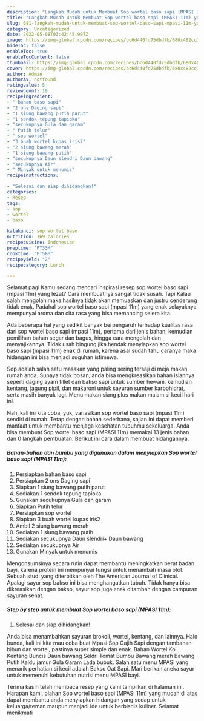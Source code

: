 ```yaml
---
description: "Langkah Mudah untuk Membuat Sop wortel baso sapi (MPASI 11m) yang Bisa Manjain Lidah, Buat Buka Puasa Enak Banget"
title: "Langkah Mudah untuk Membuat Sop wortel baso sapi (MPASI 11m) yang Bisa Manjain Lidah, Buat Buka Puasa Enak Banget"
slug: 681-langkah-mudah-untuk-membuat-sop-wortel-baso-sapi-mpasi-11m-yang-bisa-manjain-lidah-buat-buka-puasa-enak-banget
category: Uncategorized
date: 2022-05-08T03:42:45.907Z
image: https://img-global.cpcdn.com/recipes/bc6d440fd75dbdfb/680x482cq70/sop-wortel-baso-sapi-mpasi-11m-foto-resep-utama.jpg
hideToc: false
enableToc: true
enableTocContent: false
thumbnail: https://img-global.cpcdn.com/recipes/bc6d440fd75dbdfb/680x482cq70/sop-wortel-baso-sapi-mpasi-11m-foto-resep-utama.jpg
cover: https://img-global.cpcdn.com/recipes/bc6d440fd75dbdfb/680x482cq70/sop-wortel-baso-sapi-mpasi-11m-foto-resep-utama.jpg
author: Admin
authorAv: notfound
ratingvalue: 5
reviewcount: 19
recipeingredient:
- " bahan baso sapi"
- "2 ons Daging sapi"
- "1 siung bawang putih parut"
- "1 sendok tepung tapioka"
- "secukupnya Gula dan garam"
- " Putih telur"
- " sop wortel"
- "3 buah wortel kupas iris2"
- "2 siung bawang merah"
- "1 siung bawang putih"
- "secukupnya Daun slendri Daun bawang"
- "secukupnya Air"
- " Minyak untuk menumis"
recipeinstructions:

- "Selesai dan siap dihidangkan!"
categories:
- Resep
tags:
- sop
- wortel
- baso

katakunci: sop wortel baso 
nutrition: 169 calories
recipecuisine: Indonesian
preptime: "PT33M"
cooktime: "PT58M"
recipeyield: "2"
recipecategory: Lunch

---
```



Selamat pagi Kamu sedang mencari inspirasi resep sop wortel baso sapi (mpasi 11m) yang lezat? Cara membuatnya sangat tidak susah. Tapi Kalau salah mengolah maka hasilnya tidak akan memuaskan dan justru cenderung tidak enak. Padahal sop wortel baso sapi (mpasi 11m) yang enak selayaknya mempunyai aroma dan cita rasa yang bisa memancing selera kita.


Ada beberapa hal yang sedikit banyak berpengaruh terhadap kualitas rasa dari sop wortel baso sapi (mpasi 11m), pertama dari jenis bahan, kemudian pemilihan bahan segar dan bagus, hingga cara mengolah dan menyajikannya. Tidak usah bingung jika hendak menyiapkan sop wortel baso sapi (mpasi 11m) enak di rumah, karena asal sudah tahu caranya maka hidangan ini bisa menjadi suguhan istimewa.

Sop adalah salah satu masakan yang paling sering tersaji di meja makan rumah anda. Supaya tidak bosan, anda bisa mengkreasikan bahan isiannya seperti daging ayam fillet dan bakso sapi untuk sumber hewani, kemudian kentang, jagung pipil, dan makaroni untuk sayuran sumber karbohidrat, serta masih banyak lagi. Menu makan siang plus makan malam si kecil hari ini.


Nah, kali ini kita coba, yuk, variasikan sop wortel baso sapi (mpasi 11m) sendiri di rumah. Tetap dengan bahan sederhana, sajian ini dapat memberi manfaat untuk membantu menjaga kesehatan tubuhmu sekeluarga. Anda bisa membuat Sop wortel baso sapi (MPASI 11m) memakai 13 jenis bahan dan 0 langkah pembuatan. Berikut ini cara dalam membuat hidangannya.

<!--inarticleads1-->

##### Bahan-bahan dan bumbu yang digunakan dalam menyiapkan Sop wortel baso sapi (MPASI 11m):

1. Persiapkan  bahan baso sapi
1. Persiapkan 2 ons Daging sapi
1. Siapkan 1 siung bawang putih parut
1. Sediakan 1 sendok tepung tapioka
1. Gunakan secukupnya Gula dan garam
1. Siapkan  Putih telur
1. Persiapkan  sop wortel
1. Siapkan 3 buah wortel kupas iris2
1. Ambil 2 siung bawang merah
1. Sediakan 1 siung bawang putih
1. Sediakan secukupnya Daun slendri+ Daun bawang
1. Sediakan secukupnya Air
1. Gunakan  Minyak untuk menumis


Mengonsumsinya secara rutin dapat membantu meningkatkan berat badan bayi, karena protein ini mempunyai fungsi untuk menambah masa otot. Sebuah studi yang diterbitkan oleh The American Journal of Clinical. Apalagi sayur sop bakso ini bisa menghangatkan tubuh. Tidak hanya bisa dikreasikan dengan bakso, sayur sop juga enak ditambah dengan campuran sayuran sehat. 

<!--inarticleads2-->

##### Step by step untuk membuat Sop wortel baso sapi (MPASI 11m):


1. Selesai dan siap dihidangkan!

Anda bisa menambahkan sayuran brokoli, wortel, kentang, dan lainnya. Halo bunda, kali ini kita mau coba buat Mpasi Sop Gajih Sapi dengan tambahan bihun dan wortel, pastinya super simple dan enak. Bahan Wortel Kol Kentang Buncis Daun bawang Seldri Tomat Bumbu Bawang merah Bawang Putih Kaldu jamur Gula Garam Lada bubuk. Salah satu menu MPASI yang menarik perhatian si kecil adalah Bakso Oat Sapi. Mari berikan aneka sayur untuk memenuhi kebutuhan nutrisi menu MPASI bayi. 

Terima kasih telah membaca resep yang kami tampilkan di halaman ini. Harapan kami, olahan Sop wortel baso sapi (MPASI 11m) yang mudah di atas dapat membantu anda menyiapkan hidangan yang sedap untuk keluarga/teman maupun menjadi ide untuk berbisnis kuliner. Selamat menikmati
